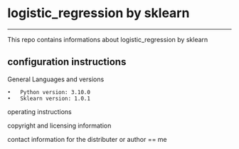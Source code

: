 # logistic_regression by sklearn
---
This repo contains informations about logistic_regression by sklearn

## configuration instructions

General Languages and versions

    •	Python version: 3.10.0
    •	Sklearn version: 1.0.1

operating instructions

copyright and licensing information

contact information for the distributer or author == me




